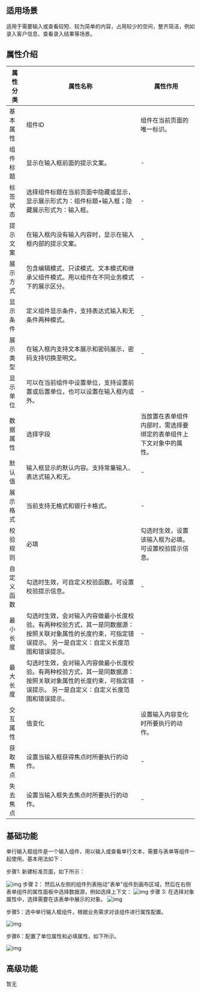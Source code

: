 ## **适用场景**

适用于需要输入或查看较短、较为简单的内容，占用较少的空间，整齐简洁，例如录入客户信息、查看录入结果等场景。

## **属性介绍**

| **属性分类** | **属性名称**                                                 | **属性作用**                                                 |
| ------------ | ------------------------------------------------------------ | ------------------------------------------------------------ |
| 基本属性     | 组件ID                                                       | 组件在当前页面的唯一标识。                                   |
| 组件标题     | 显示在输入框前面的提示文案。                                 |      -                                                        |
| 标签状态     | 选择组件标题在当前页面中隐藏或显示，显示展示形式为：组件标题+输入框；隐藏展示形式为：输入框。 |                                   -                           |
| 提示文案     | 在输入框内没有输入内容时，显示在输入框内部的提示文案。       |        -                                                      |
| 展示方式     | 包含编辑模式、只读模式、文本模式和继承父组件模式。用以组件在不同业务模式下的展示区分。 |     -                                                         |
| 显示条件     | 定义组件显示条件，支持表达式输入和无条件两种模式。           |      -                                                        |
| 展示类型     | 在输入框内支持文本展示和密码展示，密码支持切换至明文。       |    -                                                          |
| 显示单位     | 可以在当前组件中设置单位，支持设置前置或后置单位，也可以设置在输入框内或外。 |                   -                                           |
| 数据属性     | 选择字段                                                     | 当放置在表单组件内部时，需选择要绑定的表单组件上下文对象中的属性。 |
| 默认值       | 输入框显示的默认内容。支持常量输入、表达式输入和无。         |     -                                                         |
| 展示格式     | 当前支持无格式和银行卡格式。                                 |         -                                                     |
| 校验规则     | 必填                                                         | 勾选时生效，设置该输入框为必填。可设置校验提示信息。         |
| 自定义函数   | 勾选时生效，可自定义校验函数。可设置校验提示信息。           |     -                                                         |
| 最小长度     | 勾选时生效，会对输入内容做最小长度校验。有两种校验方式，其一是同数据源：按照关联对象属性的长度约束，可指定错误提示。   另一是自定义：自定义长度范围和错误提示。 |     -                                                         |
| 最大长度     | 勾选时生效，会对输入内容做最小长度校验。有两种校验方式，其一是同数据源：按照关联对象属性的长度约束，可指定错误提示。   另一是自定义：自定义长度范围和错误提示。 |    -                                                          |
| 交互属性     | 值变化                                                       | 设置输入内容变化时所要执行的动作。                           |
| 获取焦点     | 设置当输入框获得焦点时所要执行的动作。                       |     -                                                         |
| 失去焦点     | 设置当输入框失去焦点时所要执行的动作。                       |       -                                                       |

## **基础功能**

单行输入框组件是一个输入组件，用以输入或查看单行文本，需要与表单等组件一起使用。基本用法如下：

步骤1: 新建标准页面，如下所示：

![img](https://qcloudimg.tencent-cloud.cn/raw/82ffab7ed675eb4d71a82fd6d28034af.png)        步骤 2： 然后从左侧的组件列表拖动"表单"组件到画布区域，然后在右侧表单组件的属性面板中选择数据源，例如选择上下文：                 ![img](https://qcloudimg.tencent-cloud.cn/raw/fe2d3ac18d7e8e71115ff0d22409149a.png)        步骤 3: 在选择对象属性中，选择需要在该表单中展示的对象。                 ![img](https://qcloudimg.tencent-cloud.cn/raw/20cc722cbad37f0e207a293d280826b4.png)        

步骤5：选中单行输入框组件，根据业务需求对该组件进行属性配置。

![img](https://qcloudimg.tencent-cloud.cn/raw/0e283a1c0d3b3517247a45e7b3fda849.png)        

步骤6：配置了单位属性和必填属性，如下所示。

![img](https://qcloudimg.tencent-cloud.cn/raw/e1b52417f7f84e857c8b551feddf5f0e.png)        

## **高级功能**

暂无
